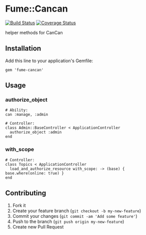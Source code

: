 # Fume::Cancan

[![Build Status](https://travis-ci.org/sunteya/fume-cancan.svg?branch=master)](https://travis-ci.org/sunteya/fume-cancan)
[![Coverage Status](https://coveralls.io/repos/sunteya/fume-cancan/badge.png?branch=master)](https://coveralls.io/r/sunteya/fume-cancan?branch=master)

helper methods for CanCan

## Installation

Add this line to your application's Gemfile:

    gem 'fume-cancan'

## Usage

### authorize_object

    # Ability:
    can :manage, :admin

    # Controller:
    class Admin::BaseController < ApplicationController
      authorize_object :admin
    end

### with_scope

    # Controller:
    class Topics < ApplicationController
      load_and_authorize_resource with_scope: -> (base) { base.where(online: true) }
    end

## Contributing

1. Fork it
2. Create your feature branch (`git checkout -b my-new-feature`)
3. Commit your changes (`git commit -am 'Add some feature'`)
4. Push to the branch (`git push origin my-new-feature`)
5. Create new Pull Request
